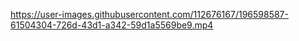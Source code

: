 

https://user-images.githubusercontent.com/112676167/196598587-61504304-726d-43d1-a342-59d1a5569be9.mp4

